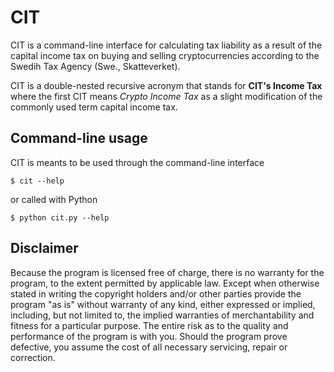 # CIT

CIT is a command-line interface for calculating tax liability as a result of
the capital income tax on buying and selling cryptocurrencies according to the
Swedih Tax Agency (Swe., Skatteverket).

CIT is a double-nested recursive acronym that stands for **CIT's Income Tax**
where the first CIT means *Crypto Income Tax* as a slight modification of the
commonly used term capital income tax.

## Command-line usage

CIT is meants to be used through the command-line interface

``$ cit --help``

or called with Python

``$ python cit.py --help``

## Disclaimer

Because the program is licensed free of charge, there is no warranty for the
program, to the extent permitted by applicable law. Except when otherwise
stated in writing the copyright holders and/or other parties provide the
program "as is" without warranty of any kind, either expressed or implied,
including, but not limited to, the implied warranties of merchantability and
fitness for a particular purpose. The entire risk as to the quality and
performance of the program is with you. Should the program prove defective, you
assume the cost of all necessary servicing, repair or correction.
